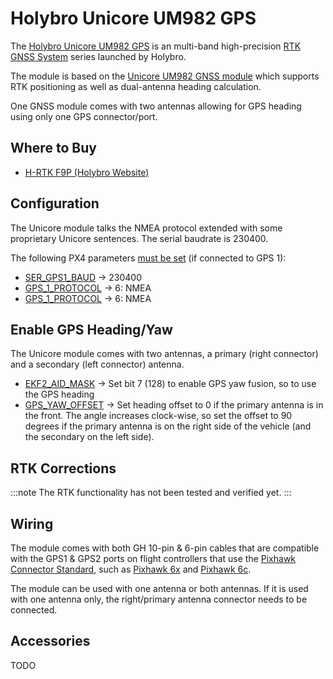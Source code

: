 # Holybro Unicore UM982 GPS

The [Holybro Unicore UM982 GPS](http://www.holybro.com/product/TODO/) is an multi-band high-precision [RTK GNSS System](../gps_compass/rtk_gps.md) series launched by Holybro.

The module is based on the [Unicore UM982 GNSS module](https://en.unicorecomm.com/products/detail/24) which supports RTK positioning as well as dual-antenna heading calculation.

One GNSS module comes with two antennas allowing for GPS heading using only one GPS connector/port.

## Where to Buy

* [H-RTK F9P (Holybro Website)](https://shop.holybro.com/TODO)

## Configuration

The Unicore module talks the NMEA protocol extended with some proprietary Unicore sentences. The serial baudrate is 230400.

The following PX4 parameters [must be set](../advanced_config/parameters.md) (if connected to GPS 1):

- [SER_GPS1_BAUD](../advanced_config/parameter_reference.md#SER_GPS1_BAUD) -> 230400
- [GPS_1_PROTOCOL](../advanced_config/parameter_reference.md#GPS_1_PROTOCOL) -> 6: NMEA
- [GPS_1_PROTOCOL](../advanced_config/parameter_reference.md#GPS_1_PROTOCOL) -> 6: NMEA

## Enable GPS Heading/Yaw

The Unicore module comes with two antennas, a primary (right connector) and a secondary (left connector) antenna.

- [EKF2_AID_MASK](../advanced_config/parameter_reference.md#EKF2_AID_MASK) -> Set bit 7 (128) to enable GPS yaw fusion, so to use the GPS heading
- [GPS_YAW_OFFSET](../advanced_config/parameter_reference.md#GPS_YAW_OFFSET) -> Set heading offset to 0 if the primary antenna is in the front. The angle increases clock-wise, so set the offset to 90 degrees if the primary antenna is on the right side of the vehicle (and the secondary on the left side).


## RTK Corrections

:::note
The RTK functionality has not been tested and verified yet.
:::


## Wiring

The module comes with both GH 10-pin & 6-pin cables that are compatible with the GPS1 & GPS2 ports on flight controllers that use the [Pixhawk Connector Standard](https://github.com/pixhawk/Pixhawk-Standards/blob/master/DS-009%20Pixhawk%20Connector%20Standard.pdf), such as [Pixhawk 6x](../flight_controller/pixhawk6x.md) and [Pixhawk 6c](../flight_controller/pixhawk6c.md).

The module can be used with one antenna or both antennas. If it is used with one antenna only, the right/primary antenna connector needs to be connected.


## Accessories

TODO
